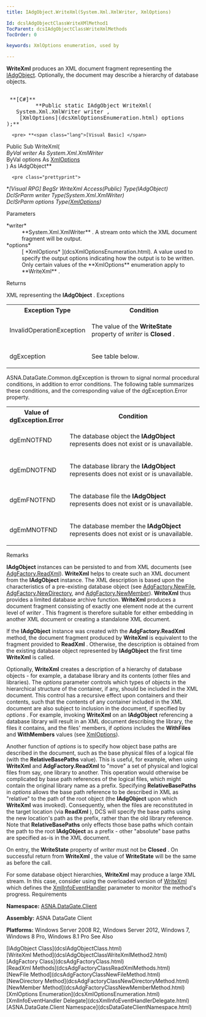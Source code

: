 ```yaml
---
title: IAdgObject.WriteXml(System.Xml.XmlWriter, XmlOptions)

Id: dcslAdgObjectClassWriteXMlMethod1
TocParent: dcsIAdgObjectClassWriteXmlMethods
TocOrder: 0

keywords: XmlOptions enumeration, used by

---
```


**WriteXml** produces an XML document fragment representing the [IAdgObject](dcsIAdgObjectClass.html). Optionally, the document may describe a hierarchy of database objects.
<pre>        <span class="lang">
 **[C#]** 
        </span> **Public static IAdgObject WriteXml(
   System.Xml.XmlWriter writer ,<br />    [XmlOptions](dcsXmlOptionsEnumeration.html) options
);** 
</pre>
      <pre> **<span class="lang">[Visual Basic] </span>
 Public Sub WriteXml(_<br />   ByVal writer As System.Xml.XmlWriter_<br />   ByVal options As [XmlOptions](dcsXmlOptionsEnumeration.html)<br /> ) As IAdgObject**     </pre>

      <pre class="prettyprint">
 **<span class="lang">[Visual RPG]</span>
 BegSr WriteXml Access(*Public) Type(IAdgObject)<br />   DclSrParm writer Type(System.Xml.XmlWriter)<br />   DclSrParm options Type([XmlOptions](dcsXmlOptionsEnumeration.html))**   </pre>

Parameters

<dl>
        <dt>
 *writer* 
        </dt>
        <dd>
**System.Xml.XmlWriter** . A stream onto which the XML document fragment will be output.
</dd>
        <dt>
 *options* 
        </dt>
        <dd>
[ *XmlOptions* ](dcsXmlOptionsEnumeration.html). A value used to specify the output options indicating how the output is to be written. Only certain values of the **XmlOptions** enumeration apply to **WriteXml** .
</dd>
</dl>

Returns

XML representing the **IAdgObject** .
Exceptions

<table class="dtTABLE" id="Table2" cellspacing="0">
          <colgroup span="1">
            <col align="middles" span="1" width="30%" style="FONT-WEIGHT: bold" />
            <col span="1" width="70%" />
          </colgroup>
          <tr>
            <th colspan="1" rowspan="1">
							Exception Type</th>
            <th colspan="1" rowspan="1">
							Condition</th>
          </tr>
          <tr>
            <td colspan="1" rowspan="1">

InvalidOperationException 
</td>
            <td colspan="1" rowspan="1">

The value of the **WriteState** property of *writer* is **Closed** . 
</td>
          </tr>
          <tr>
            <td colspan="1" rowspan="1">

dgException 
</td>
            <td colspan="1" rowspan="1">

See table below. 
</td>
          </tr>
</table>

ASNA.DataGate.Common.dgException is thrown to signal normal procedural conditions, in addition to error conditions. The following table summarizes these conditions, and the corresponding value of the dgException.Error property.

<table class="dtTABLE" id="Table3" cellspacing="0"> <colgroup span="1"> <col align="middles" span="1" width="30%" style="FONT-WEIGHT: bold" /> <col span="1" width="70%" /> </colgroup> <tr> <th colspan="1" rowspan="1"> Value of dgException.Error </th> <th colspan="1" rowspan="1"> Condition </th> </tr> <tr> <td colspan="1" rowspan="1"> <p>dgEmNOTFND 
</td>
            <td colspan="1" rowspan="1">

The database object the **IAdgObject** represents does not exist or is unavailable. 
</td>
          </tr>
          <tr>
            <td colspan="1" rowspan="1">

dgEmDNOTFND 
</td>
            <td colspan="1" rowspan="1">

The database library the **IAdgObject** represents does not exist or is unavailable.
</td>
          </tr>
          <tr>
            <td colspan="1" rowspan="1">

dgEmFNOTFND 
</td>
            <td colspan="1" rowspan="1">

The database file the **IAdgObject** represents does not exist or is unavailable.
</td>
          </tr>
          <tr>
            <td colspan="1" rowspan="1">

dgEmMNOTFND 
</td>
            <td colspan="1" rowspan="1">

The database member the **IAdgObject** represents does not exist or is unavailable.
</td>
          </tr>
</table>

Remarks

**IAdgObject** instances can be persisted to and from XML documents (see [AdgFactory.ReadXml](dcsAdgFactoryClassReadXmlMethods.html)). **WriteXml** helps to create such an XML document from the **IAdgObject** instance. The XML description is based upon the characteristics of a pre-existing database object (see [AdgFactory.NewFile](dcsAdgFactoryClassNewFileMethod.html), [AdgFactory.NewDirectory](dcsAdgFactoryClassNewDirectoryMethod.html), and [AdgFactory.NewMember](dcsAdgFactoryClassNewMemberMethod.html)). **WriteXml** thus provides a limited database archive function. **WriteXml** produces a document fragment consisting of exactly one element node at the current level of *writer* . This fragment is therefore suitable for either embedding in another XML document or creating a standalone XML document. 

If the **IAdgObject** instance was created with the **AdgFactory.ReadXml** method, the document fragment produced by **WriteXml** is equivalent to the fragment provided to **ReadXml** . Otherwise, the description is obtained from the existing database object represented by **IAdgObject** the first time **WriteXml** is called.

Optionally, **WriteXml** creates a description of a hierarchy of database objects - for example, a database library and its contents (other files and libraries). The *options* parameter controls which types of objects in the hierarchical structure of the container, if any, should be included in the XML document. This control has a recursive effect upon containers and their contents, such that the contents of any container included in the XML document are also subject to inclusion in the document, if specified by *options* . For example, invoking **WriteXml** on an **IAdgObject** referencing a database library will result in an XML document describing the library, the files it contains, and the files' members, if *options* includes the **WithFiles** and **WithMembers** values (see [XmlOptions](dcsXmlOptionsEnumeration.html)).

Another function of *options* is to specify how object base paths are described in the document, such as the base physical files of a logical file (with the **RelativeBasePaths** value). This is useful, for example, when using **WriteXml** and **AdgFactory.ReadXml** to "move" a set of physical and logical files from say, one library to another. This operation would otherwise be complicated by base path references of the logical files, which might contain the original library name as a prefix. Specifying **RelativeBasePaths** in *options* allows the base path reference to be described in XML as "relative" to the path of the root object (the **IAdgObject** upon which **WriteXml** was invoked). Consequently, when the files are reconstituted in the target location (via **ReadXml** ), DCS will specify the base paths using the new location's path as the prefix, rather than the old library reference. Note that **RelativeBasePaths** only effects those base paths which contain the path to the root **IAdgObject** as a prefix - other "absolute" base paths are specified as-is in the XML document.

On entry, the **WriteState** property of *writer* must not be **Closed** . On successful return from **WriteXml** , the value of **WriteState** will be the same as before the call.

For some database object hierarchies, **WriteXml** may produce a large XML stream. In this case, consider using the overloaded version of [ WriteXml](dcsIAdgObjectClassWriteXmlMethod2.html) which defines the [XmlInfoEventHandler](dcsXmlInfoEventHandlerDelegate.html) parameter to monitor the method's progress.
Requirements

<span> **Namespace:** [ASNA.DataGate.Client](dcsDataGateClientNamespace.html) </span> 

<span> **Assembly:** ASNA DataGate Client</span> 

<span> **Platforms:** Windows Server 2008 R2, Windows Server 2012, Windows 7, Windows 8 Pro, Windows 8.1 Pro</span> 
See Also

<dl />
      [IAdgObject Class](dcsIAdgObjectClass.html)
      <br />
      [WriteXml Method](dcsIAdgObjectClassWriteXmlMethod2.html)
      <br />
      [AdgFactory Class](dcsAdgFactoryClass.html)
      <br />
      [ReadXml Methods](dcsAdgFactoryClassReadXmlMethods.html)
      <br />
      [NewFile Method](dcsAdgFactoryClassNewFileMethod.html)
      <br />
      [NewDirectory Method](dcsAdgFactoryClassNewDirectoryMethod.html)
      <br />
      [NewMember Method](dcsAdgFactoryClassNewMemberMethod.html)
      <br />
      [XmlOptions Enumeration](dcsXmlOptionsEnumeration.html)
      <br />
      [XmlInfoEventHandler Delegate](dcsXmlInfoEventHandlerDelegate.html)
      <br />
      [ASNA.DataGate.Client Namespace](dcsDataGateClientNamespace.html)

